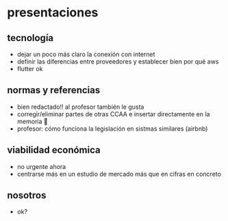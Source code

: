# presentaciones
## tecnología
- dejar un poco más claro la conexión con internet
- definir las diferencias entre proveedores y establecer bien por qué aws
- flutter ok

## normas y referencias
- bien redactado!! al profesor también le gusta
- corregir/eliminar partes de otras CCAA e insertar directamente en la memoria :clap:
- profesor: cómo funciona la legislación en sistmas similares (airbnb)

## viabilidad económica
- no urgente ahora
- centrarse más en un estudio de mercado más que en cifras en concreto

## nosotros
- ok?
